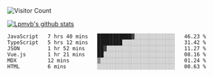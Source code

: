 ![Visitor Count](https://profile-counter.glitch.me/Lpmvb/count.svg)

[![Lpmvb's github stats](https://github-readme-stats.vercel.app/api?username=lpmvb&show_icons=true&title_color=fff&icon_color=79ff97&text_color=9f9f9f&bg_color=151515)](https://github.com/anuraghazra/github-readme-stats)

<!--
Here are some ideas to get you started:

- 🔭 I’m currently working on ...
- 🌱 I’m currently learning ...
- 👯 I’m looking to collaborate on ...
- 🤔 I’m looking for help with ...
- 💬 Ask me about ...
- 📫 How to reach me: ...
- 😄 Pronouns: ...
- ⚡ Fun fact: ...
-->

<!--START_SECTION:waka-->

```text
JavaScript   7 hrs 40 mins   ███████████▓░░░░░░░░░░░░░   46.23 %
TypeScript   5 hrs 12 mins   ████████░░░░░░░░░░░░░░░░░   31.42 %
JSON         1 hr 52 mins    ██▓░░░░░░░░░░░░░░░░░░░░░░   11.27 %
Vue.js       1 hr 21 mins    ██░░░░░░░░░░░░░░░░░░░░░░░   08.16 %
MDX          12 mins         ▒░░░░░░░░░░░░░░░░░░░░░░░░   01.24 %
HTML         6 mins          ░░░░░░░░░░░░░░░░░░░░░░░░░   00.63 %
```

<!--END_SECTION:waka-->
